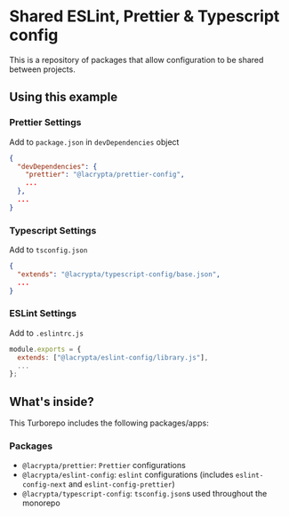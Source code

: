 # Shared ESLint, Prettier & Typescript config

This is a repository of packages that allow configuration to be shared between projects.

## Using this example

### Prettier Settings

Add to `package.json` in `devDependencies` object

```json
{
  "devDependencies": {
    "prettier": "@lacrypta/prettier-config",
    ...
  },
  ...
}
```

### Typescript Settings

Add to `tsconfig.json`

```json
{
  "extends": "@lacrypta/typescript-config/base.json",
  ...
}
```

### ESLint Settings

Add to `.eslintrc.js`

```js
module.exports = {
  extends: ["@lacrypta/eslint-config/library.js"],
  ...
};
```

## What's inside?

This Turborepo includes the following packages/apps:

### Packages

- `@lacrypta/prettier`: `Prettier` configurations
- `@lacrypta/eslint-config`: `eslint` configurations (includes `eslint-config-next` and `eslint-config-prettier`)
- `@lacrypta/typescript-config`: `tsconfig.json`s used throughout the monorepo
